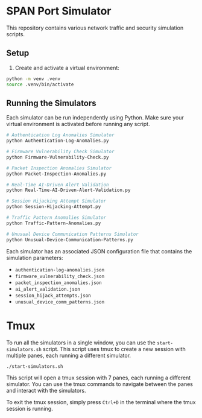# SPAN Port Simulator

This repository contains various network traffic and security simulation scripts.

## Setup

1. Create and activate a virtual environment:
```bash
python -m venv .venv
source .venv/bin/activate
```

## Running the Simulators

Each simulator can be run independently using Python. Make sure your virtual environment is activated before running any script.

```bash
# Authentication Log Anomalies Simulator
python Authentication-Log-Anomalies.py

# Firmware Vulnerability Check Simulator
python Firmware-Vulnerability-Check.py

# Packet Inspection Anomalies Simulator
python Packet-Inspection-Anomalies.py

# Real-Time AI-Driven Alert Validation
python Real-Time-AI-Driven-Alert-Validation.py

# Session Hijacking Attempt Simulator
python Session-Hijacking-Attempt.py

# Traffic Pattern Anomalies Simulator
python Traffic-Pattern-Anomalies.py

# Unusual Device Communication Patterns Simulator
python Unusual-Device-Communication-Patterns.py
```

Each simulator has an associated JSON configuration file that contains the simulation parameters:
- `authentication-log-anomalies.json`
- `firmware_vulnerability_check.json`
- `packet_inspection_anomalies.json`
- `ai_alert_validation.json`
- `session_hijack_attempts.json`
- `unusual_device_comm_patterns.json`


# Tmux

To run all the simulators in a single window, you can use the `start-simulators.sh` script. This script uses tmux to create a new session with multiple panes, each running a different simulator.

```bash
./start-simulators.sh
```

This script will open a tmux session with 7 panes, each running a different simulator. You can use the tmux commands to navigate between the panes and interact with the simulators.

To exit the tmux session, simply press `Ctrl+D` in the terminal where the tmux session is running.
